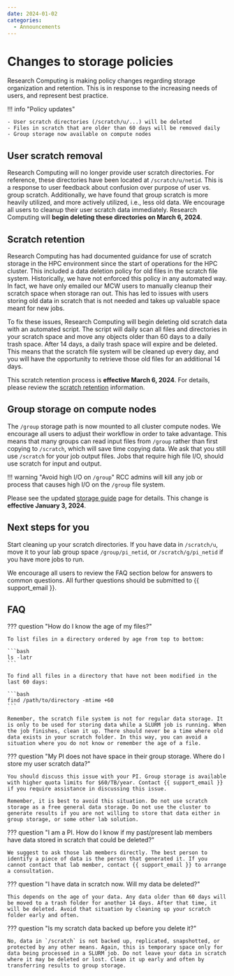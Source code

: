 ```yaml
---
date: 2024-01-02
categories:
  - Announcements
---
```


# Changes to storage policies

Research Computing is making policy changes regarding storage organization and retention. This is in response to the increasing needs of users, and represent best practice.

!!! info "Policy updates"

    - User scratch directories (/scratch/u/...) will be deleted
    - Files in scratch that are older than 60 days will be removed daily
    - Group storage now available on compute nodes

<!-- more -->

## User scratch removal

Research Computing will no longer provide user scratch directories. For reference, these directories have been located at `/scratch/u/netid`. This is a response to user feedback about confusion over purpose of user vs. group scratch. Additionally, we have found that group scratch is more heavily utilized, and more actively utilized, i.e., less old data. We encourage all users to cleanup their user scratch data immediately. Research Computing will **begin deleting these directories on March 6, 2024**.

## Scratch retention

Research Computing has had documented guidance for use of scratch storage in the HPC environment since the start of operations for the HPC cluster. This included a data deletion policy for old files in the scratch file system. Historically, we have not enforced this policy in any automated way. In fact, we have only emailed our MCW users to manually cleanup their scratch space when storage ran out. This has led to issues with users storing old data in scratch that is not needed and takes up valuable space meant for new jobs.

To fix these issues, Research Computing will begin deleting old scratch data with an automated script. The script will daily scan all files and directories in your scratch space and move any objects older than 60 days to a daily trash space. After 14 days, a daily trash space will expire and be deleted. This means that the scratch file system will be cleaned up every day, and you will have the opportunity to retrieve those old files for an additional 14 days.

This scratch retention process is **effective March 6, 2024**. For details, please review the [scratch retention](../../storage/rcc-storage.md#retention) information.

## Group storage on compute nodes

The `/group` storage path is now mounted to all cluster compute nodes. We encourage all users to adjust their workflow in order to take advantage. This means that many groups can read input files from `/group` rather than first copying to `/scratch`, which will save time copying data. We ask that you still use `/scratch` for your job output files. Jobs that require high file I/O, should use scratch for input and output.

!!! warning "Avoid high I/O on `/group`"
    RCC admins will kill any job or process that causes high I/O on the `/group` file system.

Please see the updated [storage guide](../../user-guide/jobs/storage-job.md) page for details. This change is **effective January 3, 2024**.

## Next steps for you

Start cleaning up your scratch directories. If you have data in `/scratch/u`, move it to your lab group space `/group/pi_netid`, or `/scratch/g/pi_netid` if you have more jobs to run.

We encourage all users to review the FAQ section below for answers to common questions. All further questions should be submitted to {{ support_email }}.

## FAQ

??? question "How do I know the age of my files?"

    To list files in a directory ordered by age from top to bottom:

    ```bash
    ls -latr
    ```

    To find all files in a directory that have not been modified in the last 60 days:

    ```bash
    find /path/to/directory -mtime +60 
    ```

    Remember, the scratch file system is not for regular data storage. It is only to be used for storing data while a SLURM job is running. When the job finishes, clean it up. There should never be a time where old data exists in your scratch folder. In this way, you can avoid a situation where you do not know or remember the age of a file.

??? question "My PI does not have space in their group storage. Where do I store my user scratch data?"

    You should discuss this issue with your PI. Group storage is available with higher quota limits for $60/TB/year. Contact {{ support_email }} if you require assistance in discussing this issue.

    Remember, it is best to avoid this situation. Do not use scratch storage as a free general data storage. Do not use the cluster to generate results if you are not willing to store that data either in group storage, or some other lab solution.

??? question "I am a PI. How do I know if my past/present lab members have data stored in scratch that could be deleted?"

    We suggest to ask those lab members directly. The best person to identify a piece of data is the person that generated it. If you cannot contact that lab member, contact {{ support_email }} to arrange a consultation.

??? question "I have data in scratch now. Will my data be deleted?"

    This depends on the age of your data. Any data older than 60 days will be moved to a trash folder for another 14 days. After that time, it will be deleted. Avoid that situation by cleaning up your scratch folder early and often.

??? question "Is my scratch data backed up before you delete it?"

    No, data in `/scratch` is not backed up, replicated, snapshotted, or protected by any other means. Again, this is temporary space only for data being processed in a SLURM job. Do not leave your data in scratch where it may be deleted or lost. Clean it up early and often by transferring results to group storage.
